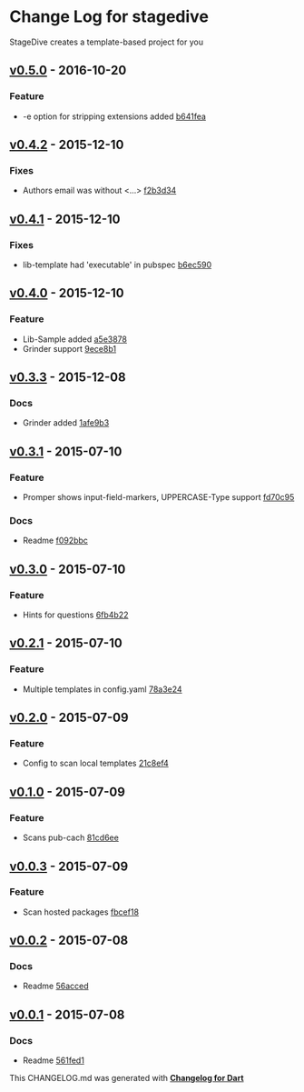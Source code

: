 # Change Log for stagedive
StageDive creates a template-based project for you

## [v0.5.0](http://github.com/mikemitterer/dart-stagedive/compare/v0.4.2...v0.5.0) - 2016-10-20

### Feature
* -e option for stripping extensions added [b641fea](https://github.com/mikemitterer/dart-stagedive/commit/b641fea039197c763a2bad10897c0ba3f2ffcc46)

## [v0.4.2](http://github.com/mikemitterer/dart-stagedive/compare/v0.4.1...v0.4.2) - 2015-12-10

### Fixes
* Authors email was without <...> [f2b3d34](https://github.com/mikemitterer/dart-stagedive/commit/f2b3d3485a74167895f68787750a900121630c50)

## [v0.4.1](http://github.com/mikemitterer/dart-stagedive/compare/v0.4.0...v0.4.1) - 2015-12-10

### Fixes
* lib-template had 'executable' in pubspec [b6ec590](https://github.com/mikemitterer/dart-stagedive/commit/b6ec590f1a4520c2d49ecd33fee79c6862b4aa96)

## [v0.4.0](http://github.com/mikemitterer/dart-stagedive/compare/v0.3.3...v0.4.0) - 2015-12-10

### Feature
* Lib-Sample added [a5e3878](https://github.com/mikemitterer/dart-stagedive/commit/a5e3878d04f20d943f590d44d44fcb37066c7dcf)
* Grinder support [9ece8b1](https://github.com/mikemitterer/dart-stagedive/commit/9ece8b13c548a35ad064a3d01ea26276cc4d19ec)

## [v0.3.3](http://github.com/mikemitterer/dart-stagedive/compare/v0.3.2...v0.3.3) - 2015-12-08

### Docs
* Grinder added [1afe9b3](https://github.com/mikemitterer/dart-stagedive/commit/1afe9b3750298cf2d1a8c807c565f2d7cfe89ca8)

## [v0.3.1](http://github.com/mikemitterer/dart-stagedive/compare/v0.3.0...v0.3.1) - 2015-07-10

### Feature
* Promper shows input-field-markers, UPPERCASE-Type support [fd70c95](https://github.com/mikemitterer/dart-stagedive/commit/fd70c95a8286093b20af2361c76c022741554981)

### Docs
* Readme [f092bbc](https://github.com/mikemitterer/dart-stagedive/commit/f092bbc68302196eaca68b6a970f1de7efb0e7ce)

## [v0.3.0](http://github.com/mikemitterer/dart-stagedive/compare/v0.2.3...v0.3.0) - 2015-07-10

### Feature
* Hints for questions [6fb4b22](https://github.com/mikemitterer/dart-stagedive/commit/6fb4b2239bc28853de4bc9947f31c71656edfd3d)

## [v0.2.1](http://github.com/mikemitterer/dart-stagedive/compare/v0.2.0...v0.2.1) - 2015-07-10

### Feature
* Multiple templates in config.yaml [78a3e24](https://github.com/mikemitterer/dart-stagedive/commit/78a3e24de3d62409a14d7b7d3c16c0ae4ad48f10)

## [v0.2.0](http://github.com/mikemitterer/dart-stagedive/compare/v0.1.0...v0.2.0) - 2015-07-09

### Feature
* Config to scan local templates [21c8ef4](https://github.com/mikemitterer/dart-stagedive/commit/21c8ef42992b4e9eb9d76a445d5e628e68f17f15)

## [v0.1.0](http://github.com/mikemitterer/dart-stagedive/compare/v0.0.3...v0.1.0) - 2015-07-09

### Feature
* Scans pub-cach [81cd6ee](https://github.com/mikemitterer/dart-stagedive/commit/81cd6eedadcb1aaa5f0336c42dc64e02b884a811)

## [v0.0.3](http://github.com/mikemitterer/dart-stagedive/compare/v0.0.2...v0.0.3) - 2015-07-09

### Feature
* Scan hosted packages [fbcef18](https://github.com/mikemitterer/dart-stagedive/commit/fbcef1812a86275080206b3f7111b554214558db)

## [v0.0.2](http://github.com/mikemitterer/dart-stagedive/compare/v0.0.1...v0.0.2) - 2015-07-08

### Docs
* Readme [56acced](https://github.com/mikemitterer/dart-stagedive/commit/56acced4de178030d82920ac7398326f5cce00ee)

## [v0.0.1](http://github.com/mikemitterer/dart-stagedive/compare/v0.0.1) - 2015-07-08

### Docs
* Readme [561fed1](https://github.com/mikemitterer/dart-stagedive/commit/561fed1fb4c925b12b3ff4994786bce753af9cff)


This CHANGELOG.md was generated with [**Changelog for Dart**](https://pub.dartlang.org/packages/changelog)
